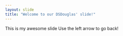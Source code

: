 ```yaml
---
layout: slide
title: "Welcome to our DSDouglas' slide!"
---
```

This is my awesome slide
Use the left arrow to go back!
